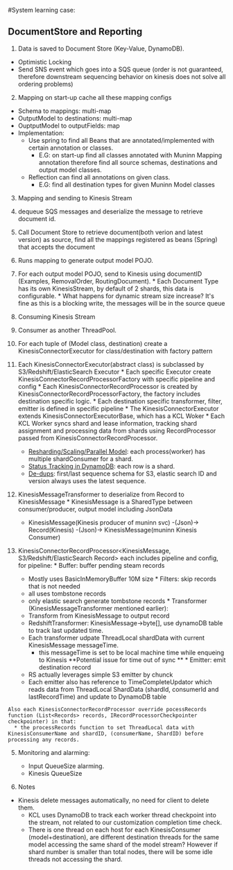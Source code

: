 #System learning case:
## DocumentStore and Reporting
1. Data is saved to Document Store (Key-Value, DynamoDB).
  * Optimistic Locking
  * Send SNS event which goes into a SQS queue (order is not guaranteed, therefore downstream sequencing behavior on kinesis does not solve all ordering problems)

2. Mapping on start-up cache all these mapping configs
  * Schema to mappings: multi-map
  * OutputModel to destinations: multi-map
  * OuptputModel to outputFields: map
  * Implementation:
    * Use spring to find all Beans that are annotated/implemented with certain annotation or classes.
      * E.G: on start-up find all classes annotated with Muninn Mapping annotation therefore find all source schemas, destinations and output model classes.
    * Reflection can find all annotations on given class.
      * E.G: find all destination types for given Muninn Model classes

3. Mapping and sending to Kinesis Stream
  1. dequeue SQS messages and deserialize the message to retrieve document id.
  2. Call Document Store to retrieve document(both verion and latest version) as source, find all the mappings registered as beans (Spring) that accepts the document
  3. Runs mapping to generate output model POJO.
  4. For each output model POJO, send to Kinesis using documentID (Examples, RemovalOrder, RoutingDocument).
    * Each Document Type has its own KinesisStream, by default of 2 shards, this data is configurable.
    * What happens for dynamic stream size increase? It's fine as this is a blocking write, the messages will be in the source queue

4. Consuming Kinesis Stream
  1. Consumer as another ThreadPool.
  2. For each tuple of (Model class, destination) create a KinesisConnectorExecutor for class/destination with factory pattern
  3. Each KinesisConnectorExecutor(abstract class) is subclassed by S3/Redshift/ElasticSearch Executor
    * Each specific Executor create KinesisConnectorRecordProcessorFactory with specific pipeline and config
    * Each KinesisConnectorRecordProcessor is created by KinesisConnectorRecordProcessorFactory, the factory includes destination specific logic.
    * Each destination specific transformer, filter, emitter is defined in specific pipeline
    * The KinesisConnectorExecutor extends KinesisConnectorExecutorBase, which has a KCL Woker
    * Each KCL Worker syncs shard and lease information, tracking shard assignment and processing data from shards using RecordProcessor passed from KinesisConnectorRecordProcessor.
      * [Resharding/Scaling/Parallel Model](http://docs.aws.amazon.com/kinesis/latest/dev/kinesis-record-processor-scaling.html): each process(worker) has multiple shardConsumer for a shard.
      * [Status Tracking in DynamoDB](http://docs.aws.amazon.com/kinesis/latest/dev/kinesis-record-processor-ddb.html): each row is a shard.
      * [De-dups](http://docs.aws.amazon.com/kinesis/latest/dev/kinesis-record-processor-duplicates.html): first/last sequence schema for S3, elastic search ID and version always uses the latest sequence.

  4. KinesisMessageTransformer to deserialize from Record to KinesisMessage
    * KinesisMessage is a SharedType between consumer/producer, output model including JsonData
      * KinesisMessage(Kinesis producer of muninn svc) -(Json)-> Record(Kinesis) -(Json)-> KinesisMessage(muninn Kinesis Consumer)

  5. KinesisConnectorRecordProcessor<KinesisMessage, S3/Redshift/ElasticSearch Record> each includes pipeline and config, for pipeline:
    * Buffer: buffer pending steam records
      * Mostly uses BasicInMemoryBuffer 10M size
    * Filters: skip records that is not needed
      * all uses tombstone records
      * only elastic search generate tombstone records
    * Transformer (KinesisMessageTransformer mentioned earlier):
      * Transform from KinesisMessage to output record
      * RedshiftTransformer: KinesisMessage->byte[], use dynamoDB table to track last updated time.
      * Each transformer udpate ThreadLocal shardData with current KinesisMessage messageTime.
        * this messageTime is set to be local machine time while enqueing to Kinesis **Potential issue for time out of sync **
    * Emitter: emit destination record
      * RS actually leverages simple S3 emitter by chunck
      * Each emitter also has reference to TimeCompleteUpdator which reads data from ThreadLocal ShardData (shardId, consumerId and lastRecordTime) and update to DynamoDB table

    Also each KinesisConnectorRecordProcessor override pocessRecords function (List<Records> records, IRecordProcessorCheckpointer checkpointer) in that:
      * the processRecords function to set ThreadLocal data with KinesisConsumerName and shardID, (consumerName, ShardID) before processing any records.

5. Monitoring and alarming:
	* Input QueueSize alarming.
	* Kinesis QueueSize

6. Notes
  * Kinesis delete messages automatically, no need for client to delete them.
	* KCL uses DynamoDB to track each worker thread checkpoint into the stream, not related to our customization completion time check.
	* There is one thread on each host for each KinesisConsumer (model+destination), are different destination threads for the same model accessing the same shard of the model stream? However if shard number is smaller than total nodes, there will be some idle threads not accessing the shard.

